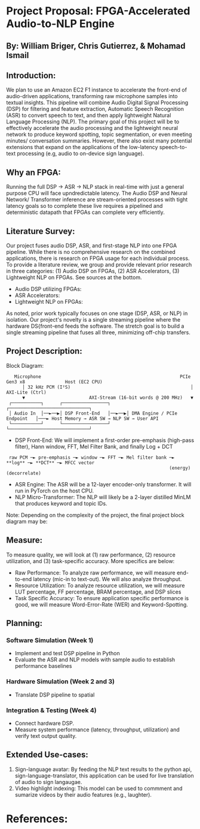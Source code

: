 # Project Proposal: FPGA-Accelerated Audio-to-NLP Engine
## By: William Briger, Chris Gutierrez, & Mohamad Ismail

## Introduction: 
We plan to use an Amazon EC2 F1 instance to accelerate the front-end of audio-driven applications, transforming raw microphone samples into textual insights. This pipeline will combine Audio Digital Signal Processing (DSP) for filtering and feature extraction, Automatic Speech Recognition (ASR) to convert speech to text, and then apply lightweight Natural Language Processing (NLP). The primary goal of this project will be to effectively accelerate the audio processing and the lightweight neural network to produce keyword spotting, topic segmentation, or even meeting minutes/ conversation summaries. However, there also exist many potential extensions that expand on the applications of the low-latency speech-to-text processing (e.g, audio to on-device sign language).

## Why an FPGA:
Running the full DSP -> ASR -> NLP stack in real-time with just a general purpose CPU will face upndredictable latency. The Audio DSP and Neural Network/ Transformer inference are stream-oriented processes with tight latency goals so to complete these live requires a pipelined and deterministic datapath that FPGAs can complete very efficiently. 

## Literature Survey: 
Our project fuses audio DSP, ASR, and first-stage NLP into one FPGA pipeline. While there is no comprehensive research on the combined applications, there is research on FPGA usage for each individual process. To provide a literature review, we group and provide relevant prior research in three categories: (1) Audio DSP on FPGAs, (2) ASR Accelerators, (3) Lightweight NLP on FPGAs. See sources at the bottom. 
- Audio DSP utilizing FPGAs: 
- ASR Accelerators:
- Lightweight NLP on FPGAs: 

As noted, prior work typically focuses on one stage (DSP, ASR, or NLP) in isolation. Our project's novelty is a single streaming pipeline where the hardware DS{front-end feeds the software. The stretch goal is to build a single streaming pipeline that fuses all three, minimizing off-chip transfers.

## Project Description:
Block Diagram:

```
   Microphone                                                    PCIe Gen3 x8               Host (EC2 CPU)
      │ 32 kHz PCM (I²S)                                             │ AXI-Lite (Ctrl)
      ▼                        AXI-Stream (16-bit words @ 200 MHz)   ▼
 ┌───────────┐      ┌─────────────────┐      ┌──────────────────────────────┐
 │ Audio In  │──►──▶│ DSP Front-End   │──►──▶│ DMA Engine / PCIe Endpoint   │───► Host Memory → ASR SW → NLP SW → User API
 └───────────┘      └─────────────────┘      └──────────────────────────────┘
```
- DSP Front-End: We will implement a first-order pre-emphasis (high-pass filter), Hann window, FFT, Mel Filter Bank, and finally Log + DCT
```
 raw PCM ─► pre-emphasis ─► window ─► FFT ─► Mel filter bank ─► **log** ─► **DCT** ─► MFCC vector
                                                             (energy)     (decorrelate)
```                                                           
- ASR Engine: The ASR will be a 12-layer encoder-only transformer. It will run in PyTorch on the host CPU. 
- NLP Micro-Transformer: The NLP will likely be a 2-layer distilled MinLM that produces keyword and topic IDs.

Note: Depending on the complexity of the project, the final project block diagram may be: 


 
## Measure:
To measure quality, we will look at (1) raw performance, (2) resource utilization, and (3) task-specific accuracy. More specifics are below:
- Raw Performance: To analyze raw performance, we will measure end-to-end latency (mic-in to text-out). We will also analyze throughput.
- Resource Utilization: To analyze resource utilization, we will measure LUT percentage, FF percentage, BRAM percentage, and DSP slices
- Task Specific Accuracy: To ensure application specific performance is good, we will measure Word-Error-Rate (WER) and Keyword-Spotting.  

## Planning:
### Software Simulation (Week 1)
- Implement and test DSP pipeline in Python 
- Evaluate the ASR and NLP models with sample audio to establish performance baselines


### Hardware Simulation (Week 2 and 3)
- Translate DSP pipeline to spatial

###  Integration & Testing (Week 4)
- Connect hardware DSP.
- Measure system performance (latency, throughput, utilization) and verify text output quality. 

## Extended Use-cases: 
1. Sign-language avatar: By feeding the NLP text results to the python api, sign-language-translator, this application can be used for live translation of audio to sign langaugae.
2. Video highlight indexing: This model can be used to commment and sumarize videos by their audio features (e.g., laughter).

# References:


 
